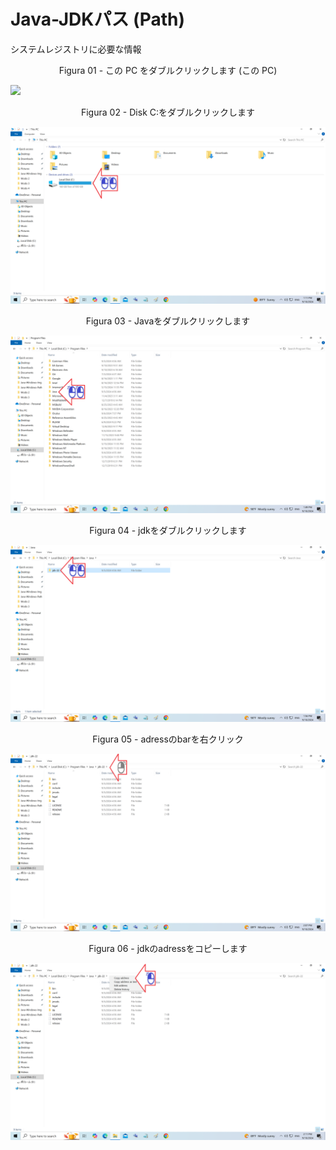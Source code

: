 # Java-JDKパス (Path)

システムレジストリに必要な情報

<div align="center">
Figura 01 - この PC をダブルクリックします (この PC)
</div>

![](Imagens/Java-Win-Path-Img01.png)

<div align="center">
Figura 02 - Disk C:をダブルクリックします 
</div>

![](Imagens/Java-Win-Path-Img02.png)

<div align="center">
Figura 03 - Javaをダブルクリックします 
</div>

![](Imagens/Java-Win-Path-Img03.png)

<div align="center">
Figura 04 - jdkをダブルクリックします 
</div>

![](Imagens/Java-Win-Path-Img04.png)

<div align="center">
Figura 05 - adressのbarを右クリック
</div>

![](Imagens/Java-Win-Path-Img05.png)

<div align="center">
Figura 06 - jdkのadressをコピーします
</div>

![](Imagens/Java-Win-Path-Img06.png)
